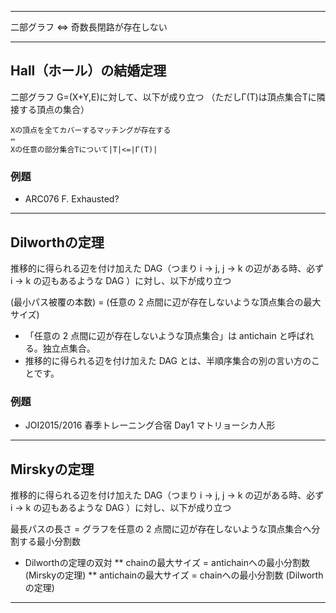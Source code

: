 --------

二部グラフ ⇔ 奇数長閉路が存在しない

--------

## Hall（ホール）の結婚定理

二部グラフ G=(X+Y,E)に対して、以下が成り立つ
（ただしΓ(T)は頂点集合Tに隣接する頂点の集合）

    Xの頂点を全てカバーするマッチングが存在する
    ⇔
    Xの任意の部分集合Tについて|T|<=|Γ(T)|

### 例題

* ARC076 F. Exhausted?

--------

## Dilworthの定理

推移的に得られる辺を付け加えた DAG（つまり i → j, j → k の辺がある時、必ず i → k の辺もあるような DAG ）に対し、以下が成り立つ

(最小パス被覆の本数) = (任意の 2 点間に辺が存在しないような頂点集合の最大サイズ)

* 「任意の 2 点間に辺が存在しないような頂点集合」は antichain と呼ばれる。独立点集合。
* 推移的に得られる辺を付け加えた DAG とは、半順序集合の別の言い方のことです。

### 例題

* JOI2015/2016 春季トレーニング合宿 Day1 マトリョーシカ人形

--------

## Mirskyの定理

推移的に得られる辺を付け加えた DAG（つまり i → j, j → k の辺がある時、必ず i → k の辺もあるような DAG ）に対し、以下が成り立つ

最長パスの長さ = グラフを任意の 2 点間に辺が存在しないような頂点集合へ分割する最小分割数

* Dilworthの定理の双対
** chainの最大サイズ = antichainへの最小分割数 (Mirskyの定理) 
** antichainの最大サイズ = chainへの最小分割数 (Dilworthの定理) 

--------
